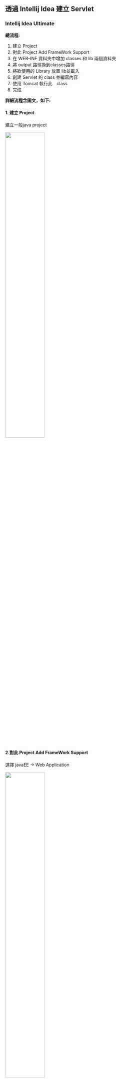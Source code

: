 ## 透過 Intellij Idea 建立 Servlet 
###  Intellij Idea Ultimate
**總流程:**
1. 建立 Project
2. 對此 Project  Add FrameWork Support
3. 在 WEB-INF 資料夾中增加 classes 和 lib 兩個資料夾
4. 將 output 路徑換到classes路徑
5. 將欲使用的 Library 放置 lib並載入
6. 創建 Servlet 的 class 並編寫內容
7. 使用 Tomcat 執行此　class
8. 完成

**詳細流程含圖文，如下:**
#### 1. 建立 Project
建立一般java project

<img src="https://github.com/coco40725/JavaNote/blob/main/Java%E5%B8%B8%E7%94%A8%E6%93%8D%E4%BD%9C/img/servletU1.png" height="50%" width="50%">

#### 2.對此 Project  Add FrameWork Support
選擇 javaEE &rarr; Web Application

<img src="https://github.com/coco40725/JavaNote/blob/main/Java%E5%B8%B8%E7%94%A8%E6%93%8D%E4%BD%9C/img/servletU2.png" height="50%" width="50%">

<img src="https://github.com/coco40725/JavaNote/blob/main/Java%E5%B8%B8%E7%94%A8%E6%93%8D%E4%BD%9C/img/servletU3.png" height="50%" width="50%">

#### 3. 在 WEB-INF 資料夾中增加 classes 和 lib 兩個資料夾

<img src="https://github.com/coco40725/JavaNote/blob/main/Java%E5%B8%B8%E7%94%A8%E6%93%8D%E4%BD%9C/img/servletU4.png" height="50%" width="50%">


#### 4. 將 output 路徑換到classes路徑

<img src="https://github.com/coco40725/JavaNote/blob/main/Java%E5%B8%B8%E7%94%A8%E6%93%8D%E4%BD%9C/img/servletU5.png" height="50%" width="50%">

#### 5. 將欲使用的 Library 放置 lib並載入

<img src="https://github.com/coco40725/JavaNote/blob/main/Java%E5%B8%B8%E7%94%A8%E6%93%8D%E4%BD%9C/img/servletU6.png" height="50%" width="50%">

#### 6. 創建 Servlet 的 class 並編寫內容
注意: 必須將 ``super.deGet(req, resp)`` 與 ``super.doPost(req, resp)``  刪除，否則會出現 405 錯誤。

```java
import jakarta.servlet.ServletException;
import jakarta.servlet.http.HttpServlet;
import jakarta.servlet.http.HttpServletRequest;
import jakarta.servlet.http.HttpServletResponse;

import java.io.IOException;

@WebServlet("/ServletTest1")
public class ServletTest1 extends HttpServlet {
    @Override
    protected void doGet(HttpServletRequest req, HttpServletResponse resp) throws ServletException, IOException {
        // super.deGet(req, resp)
        resp.getWriter().write("my first server!! Fuck you");
    }

    @Override
    protected void doPost(HttpServletRequest req, HttpServletResponse resp) throws ServletException, IOException {
        // super.doPost(req, resp)
    }
}

```

#### 7. 使用 Tomcat 執行此　class
選擇 Tomcat server - Local

<img src="https://github.com/coco40725/JavaNote/blob/main/Java%E5%B8%B8%E7%94%A8%E6%93%8D%E4%BD%9C/img/servletU7.png" height="50%" width="50%">

注意，需要特別處理 Warning: No artifacts marked for deployment，點選 fix

<img src="https://github.com/coco40725/JavaNote/blob/main/Java%E5%B8%B8%E7%94%A8%E6%93%8D%E4%BD%9C/img/servletU8.png" height="50%" width="50%">

將 Project 名字填入 Application context，例如: /Test，這裡沒設定好會一直出現404錯誤。

<img src="https://github.com/coco40725/JavaNote/blob/main/Java%E5%B8%B8%E7%94%A8%E6%93%8D%E4%BD%9C/img/servletU9.png" height="50%" width="50%">

#### 8. 完成

<img src="https://github.com/coco40725/JavaNote/blob/main/Java%E5%B8%B8%E7%94%A8%E6%93%8D%E4%BD%9C/img/servletU10.png" height="50%" width="50%">

---

###  Intellij Idea Community
若要做java web 相關開發，**建議使用 Intellij Idea Ultimate**，而Community版本雖然也能做，但需要下載很多插件且有許多設定要自行處理，以下提供Intellij Idea Community 將如何建立 Servlet。

**總流程:**
1. 建立 Project
2. 在 WEB-INF 資料夾中增加 classes 和 lib 兩個資料夾; 在 main 資料夾下，創建 java 資料夾
3. 將 output 路徑換到classes路徑
4. 將欲使用的 Library 放置 lib並載入
5. 創建 Servlet 的 class 並編寫內容
6. 下載 smart tomcat 
7. 修改 web.xml 
8. 使用 Tomcat 執行此　class
9. 如果有出現錯誤: java: error: release version 5 not supported， 請依序排錯:
    * 於 pom.xml 新增properties來指定maven版本
    * Java Project 版本確認是否正確
    * Java Module 版本確認是否正確
    * Java Complier Target bytecode version 版本確認是否正確 (通常都是這裡有問題)
10. 完成

**詳細流程含圖文，如下:**
#### 1. 建立 Project
使用 Maven Archetype，而 Archetype 選擇 webapp

<img src="https://github.com/coco40725/JavaNote/blob/main/Java%E5%B8%B8%E7%94%A8%E6%93%8D%E4%BD%9C/img/servletC1.png" height="50%" width="50%">

#### 2. 在 WEB-INF 資料夾中增加 classes 和 lib 兩個資料夾; 在 main 資料夾下，創建 java 資料夾

<img src="https://github.com/coco40725/JavaNote/blob/main/Java%E5%B8%B8%E7%94%A8%E6%93%8D%E4%BD%9C/img/servletC2.png" height="50%" width="50%">


#### 3. 將 output 路徑換到classes路徑

<img src="https://github.com/coco40725/JavaNote/blob/main/Java%E5%B8%B8%E7%94%A8%E6%93%8D%E4%BD%9C/img/servletC3.png" height="50%" width="50%">

#### 3. 將欲使用的 Library 放置 lib並載入

<img src="https://github.com/coco40725/JavaNote/blob/main/Java%E5%B8%B8%E7%94%A8%E6%93%8D%E4%BD%9C/img/servletC4.png" height="50%" width="50%">


#### 5. 創建 Servlet 的 class 並編寫內容
注意: 必須將 ``super.deGet(req, resp)`` 與 ``super.doPost(req, resp)``  刪除，否則會出現 405 錯誤。
```java
import jakarta.servlet.ServletException;
import jakarta.servlet.annotation.WebServlet;
import jakarta.servlet.http.HttpServlet;
import jakarta.servlet.http.HttpServletRequest;
import jakarta.servlet.http.HttpServletResponse;

import java.io.IOException;

@WebServlet("/ServletTest1")
public class ServletTest1 extends HttpServlet {
    @Override
    protected void doGet(HttpServletRequest req, HttpServletResponse resp) throws ServletException, IOException {
        // super.deGet(req, resp)
        resp.getWriter().write("my first server!! Fuck you");
    }

    @Override
    protected void doPost(HttpServletRequest req, HttpServletResponse resp) throws ServletException, IOException {
        // super.doPost(req, resp)
    }
}

```

#### 6. 下載 smart tomcat 

<img src="https://github.com/coco40725/JavaNote/blob/main/Java%E5%B8%B8%E7%94%A8%E6%93%8D%E4%BD%9C/img/servletC5.png" height="50%" width="50%">

#### 7. 修改 web.xml 成如下:
如果沒有修改，會出現404錯誤

<img src="https://github.com/coco40725/JavaNote/blob/main/Java%E5%B8%B8%E7%94%A8%E6%93%8D%E4%BD%9C/img/servletC404.png" height="50%" width="50%">

```xml
<?xml version="1.0" encoding="UTF-8"?>
<web-app xmlns="http://xmlns.jcp.org/xml/ns/javaee"
         xmlns:xsi="http://www.w3.org/2001/XMLSchema-instance"
         xsi:schemaLocation="http://xmlns.jcp.org/xml/ns/javaee http://xmlns.jcp.org/xml/ns/javaee/web-app_4_0.xsd"
         version="4.0">
</web-app>
```

#### 8. 使用 Tomcat 執行此　class
選擇 smart tomcat

<img src="https://github.com/coco40725/JavaNote/blob/main/Java%E5%B8%B8%E7%94%A8%E6%93%8D%E4%BD%9C/img/servletC6.png" height="50%" width="50%">

注意: deployment directory 位置不要寫錯，否則會出 404 錯誤。

<img src="https://github.com/coco40725/JavaNote/blob/main/Java%E5%B8%B8%E7%94%A8%E6%93%8D%E4%BD%9C/img/servletC7.png" height="50%" width="50%">

#### 9. (如果有出現以下錯誤) 請依以下流程排錯
```java
java: error: release version 5 not supported
Module Test1 SDK 17 does not support source version 1.5. 
Possible solutions:
- Downgrade Project SDK in settings to 1.5 or compatible. Open project settings.
- Upgrade language version in Maven build file to 17. Update pom.xml and reload the project.

```

1. 於 pom.xml 新增properties來指定maven版本
``` xml
  <properties>
    <maven.compiler.source>17</maven.compiler.source>
    <maven.compiler.target>17</maven.compiler.target>
  </properties>
```

2. Java Project 版本確認是否正確

<img src="https://github.com/coco40725/JavaNote/blob/main/Java%E5%B8%B8%E7%94%A8%E6%93%8D%E4%BD%9C/img/servletC8-1.png" height="50%" width="50%">

3. Java Module 版本確認是否正確

<img src="https://github.com/coco40725/JavaNote/blob/main/Java%E5%B8%B8%E7%94%A8%E6%93%8D%E4%BD%9C/img/servletC8-2.png" height="50%" width="50%">

4. Java Complier Target bytecode version 版本確認是否正確 (通常都是這裡有問題)

以下圖發現 Target bytecode version  是不正確的，必須將1.5改成17

<img src="https://github.com/coco40725/JavaNote/blob/main/Java%E5%B8%B8%E7%94%A8%E6%93%8D%E4%BD%9C/img/servletC8-3.png" height="50%" width="50%">

#### 10. 完成
<img src="https://github.com/coco40725/JavaNote/blob/main/Java%E5%B8%B8%E7%94%A8%E6%93%8D%E4%BD%9C/img/servletC9.png" height="50%" width="50%">
